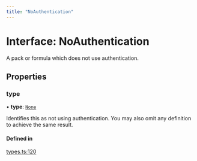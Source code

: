 ```yaml
---
title: "NoAuthentication"
---
```

# Interface: NoAuthentication

A pack or formula which does not use authentication.

## Properties

### type

• **type**: [`None`](../enums/AuthenticationType.md#none)

Identifies this as not using authentication. You may also omit any definition to achieve the same result.

#### Defined in

[types.ts:120](https://github.com/coda/packs-sdk/blob/main/types.ts#L120)
